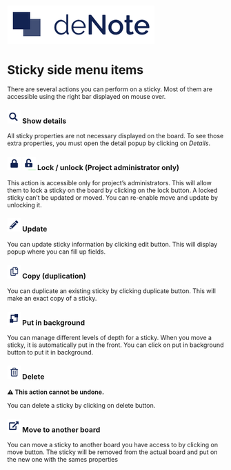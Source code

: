 ![deNote Logo](./assets/images/denote-logo.png)

# Sticky side menu items

There are several actions you can perform on a sticky. Most of them are accessible using the right bar displayed on mouse over. 


### ![icon magnifying glass](./assets/images/sticky-side-menu\view.png) Show details
All sticky properties are not necessary displayed on the board. To see those extra properties, you must open the detail popup by clicking on *Details*.

### ![lock](./assets/images/sticky-side-menu\lock.png) ![unlock](./assets/images/sticky-side-menu\unlock.png) Lock / unlock (Project administrator only)
This action is accessible only for project’s administrators. This will allow them to lock a sticky on the board by clicking on the lock button. A locked sticky can’t be updated or moved. 
You can re-enable move and update by unlocking it.

### ![edit](./assets/images/sticky-side-menu\edit.png) Update
You can update sticky information by clicking edit button. This will display popup where you can fill up fields.

### ![duplicate](./assets/images/sticky-side-menu\duplicate.png) Copy (duplication)
You can duplicate an existing sticky by clicking duplicate button. This will make an exact copy of a sticky.



### ![duplicate](./assets/images/sticky-side-menu\put-in-background.png) Put in background
You can manage different levels of depth for a sticky. When you move a sticky, it is automatically put in the front. You can click on put in background button to put it in background.


### ![duplicate](./assets/images/sticky-side-menu\delete.png) Delete 

**&#x26A0; This action cannot be undone.**

You can delete a sticky by clicking on delete button.


### ![move](./assets/images/sticky-side-menu\move.png) Move to another board
You can move a sticky to another board you have access to by  clicking on move button. The sticky will be removed from the actual board and put on the new one with the sames properties


